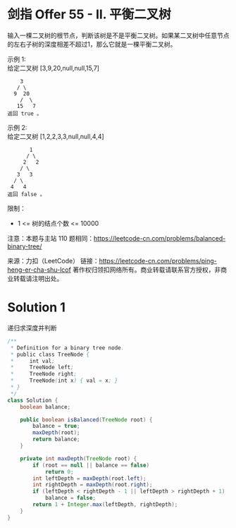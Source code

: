 # 剑指 Offer 55 - II. 平衡二叉树

输入一棵二叉树的根节点，判断该树是不是平衡二叉树。如果某二叉树中任意节点的左右子树的深度相差不超过1，那么它就是一棵平衡二叉树。

示例 1:  
给定二叉树 [3,9,20,null,null,15,7]
```
    3
   / \
  9  20
    /  \
   15   7
返回 true 。
```
示例 2:  
给定二叉树 [1,2,2,3,3,null,null,4,4]
```
       1
      / \
     2   2
    / \
   3   3
  / \
 4   4
返回 false 。
```
限制：
+ 1 <= 树的结点个数 <= 10000

注意：本题与主站 110 题相同：https://leetcode-cn.com/problems/balanced-binary-tree/

来源：力扣（LeetCode）
链接：https://leetcode-cn.com/problems/ping-heng-er-cha-shu-lcof
著作权归领扣网络所有。商业转载请联系官方授权，非商业转载请注明出处。

# Solution 1
递归求深度并判断  
``` java
/**
 * Definition for a binary tree node.
 * public class TreeNode {
 *     int val;
 *     TreeNode left;
 *     TreeNode right;
 *     TreeNode(int x) { val = x; }
 * }
 */
class Solution {
    boolean balance;

    public boolean isBalanced(TreeNode root) {
        balance = true;
        maxDepth(root);
        return balance;
    }

    private int maxDepth(TreeNode root) {
        if (root == null || balance == false)
            return 0;
        int leftDepth = maxDepth(root.left);
        int rightDepth = maxDepth(root.right);
        if (leftDepth < rightDepth - 1 || leftDepth > rightDepth + 1)
            balance = false;
        return 1 + Integer.max(leftDepth, rightDepth);
    }
}
```